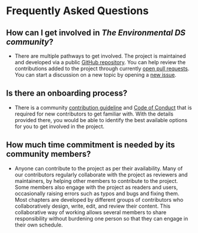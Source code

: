 # Frequently Asked Questions

## How can I get involved in _The Environmental DS community_?
- There are multiple pathways to get involved.
The project is maintained and developed via a public [GitHub repository](https://github.com/eds-book/eds-book).
You can help review the contributions added to the project through currently [open pull requests](https://github.com/eds-book/eds-book/pulls).
You can start a discussion on a new topic by opening a [new issue](https://github.com/eds-book/eds-book/issues/new/choose).

## Is there an onboarding process?
- There is a community [contribution guideline](https://github.com/eds-book/eds-book/blob/main/CONTRIBUTING.md) and [Code of Conduct](https://github.com/eds-book/eds-book/blob/main/CODE_OF_CONDUCT.md) that is required for new contributors to get familiar with.
With the details provided there, you would be able to identify the best available options for you to get involved in the project.

## How much time commitment is needed by its community members?
- Anyone can contribute to the project as per their availability.
Many of our contributors regularly collaborate with the project as reviewers and maintainers, by helping other members to contribute to the project.
Some members also engage with the project as readers and users, occasionally raising errors such as typos and bugs and fixing them.
Most chapters are developed by different groups of contributors who collaboratively design, write, edit, and review their content.
This collaborative way of working allows several members to share responsibility without burdening one person so that they can engage in their own schedule.
